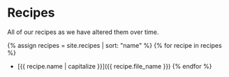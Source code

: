 # Recipes

All of our recipes as we have altered them over time.

{% assign recipes = site.recipes | sort: "name" %}
{% for recipe in recipes %}
  * [{{ recipe.name | capitalize }}]({{ recipe.file_name }})
{% endfor %}